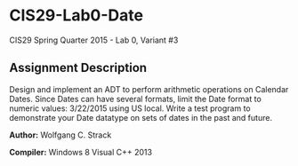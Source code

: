 # CIS29-Lab0-Date
CIS29 Spring Quarter 2015 - Lab 0, Variant #3

## Assignment Description
Design and implement an ADT to perform arithmetic operations on Calendar Dates.  Since Dates can have several formats, limit the Date format to numeric values:  3/22/2015 using US local.  Write a test program to demonstrate your Date datatype on sets of dates in the past and future.

**Author:** Wolfgang C. Strack

**Compiler:** Windows 8 Visual C++ 2013

